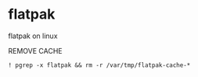 # flatpak
flatpak on linux



REMOVE CACHE


    ! pgrep -x flatpak && rm -r /var/tmp/flatpak-cache-*
